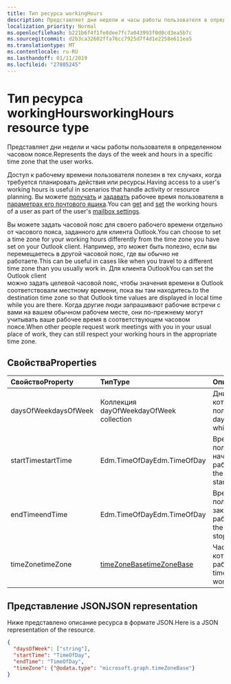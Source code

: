 ```yaml
---
title: Тип ресурса workingHours
description: Представляет дни недели и часы работы пользователя в определенном часовом поясе.
localization_priority: Normal
ms.openlocfilehash: b221b6f4f1fe8dee7fc7a043993f0d0cd3ea5b7c
ms.sourcegitcommit: d2b3ca32602ffa76cc7925d7f4d1e2258e611ea5
ms.translationtype: MT
ms.contentlocale: ru-RU
ms.lasthandoff: 01/11/2019
ms.locfileid: "27805245"
---
```

# <a name="workinghours-resource-type"></a><span data-ttu-id="5aae7-103">Тип ресурса workingHours</span><span class="sxs-lookup"><span data-stu-id="5aae7-103">workingHours resource type</span></span>

<span data-ttu-id="5aae7-104">Представляет дни недели и часы работы пользователя в определенном часовом поясе.</span><span class="sxs-lookup"><span data-stu-id="5aae7-104">Represents the days of the week and hours in a specific time zone that the user works.</span></span>

<span data-ttu-id="5aae7-105">Доступ к рабочему времени пользователя полезен в тех случаях, когда требуется планировать действия или ресурсы.</span><span class="sxs-lookup"><span data-stu-id="5aae7-105">Having access to a user's working hours is useful in scenarios that handle activity or resource planning.</span></span> <span data-ttu-id="5aae7-106">Вы можете [получать](../api/user-get-mailboxsettings.md#request-3) и [задавать](../api/user-update-mailboxsettings.md#request-2) рабочее время пользователя в [параметрах его почтового ящика](mailboxsettings.md).</span><span class="sxs-lookup"><span data-stu-id="5aae7-106">You can [get](../api/user-get-mailboxsettings.md#request-3) and [set](../api/user-update-mailboxsettings.md#request-2) the working hours of a user as part of the user's [mailbox settings](mailboxsettings.md).</span></span> 

<span data-ttu-id="5aae7-107">Вы можете задать часовой пояс для своего рабочего времени отдельно от часового пояса, заданного для клиента Outlook.</span><span class="sxs-lookup"><span data-stu-id="5aae7-107">You can choose to set a time zone for your working hours differently from the time zone you have set on your Outlook client.</span></span> <span data-ttu-id="5aae7-108">Например, это может быть полезно, если вы перемещаетесь в другой часовой пояс, где вы обычно не работаете.</span><span class="sxs-lookup"><span data-stu-id="5aae7-108">This can be useful in cases like when you travel to a different time zone than you usually work in.</span></span> <span data-ttu-id="5aae7-109">Для клиента Outlook</span><span class="sxs-lookup"><span data-stu-id="5aae7-109">You can set the Outlook client</span></span>  
<span data-ttu-id="5aae7-110">можно задать целевой часовой пояс, чтобы значения времени в Outlook соответствовали местному времени, пока вы там находитесь.</span><span class="sxs-lookup"><span data-stu-id="5aae7-110">to the destination time zone so that Outlook time values are displayed in local time while you are there.</span></span>
<span data-ttu-id="5aae7-111">Когда другие люди запрашивают рабочие встречи с вами на вашем обычном рабочем месте, они по-прежнему могут учитывать ваше рабочее время в соответствующем часовом поясе.</span><span class="sxs-lookup"><span data-stu-id="5aae7-111">When other people request work meetings with you in your usual place of work, they can still respect your working hours in the appropriate time zone.</span></span>


## <a name="properties"></a><span data-ttu-id="5aae7-112">Свойства</span><span class="sxs-lookup"><span data-stu-id="5aae7-112">Properties</span></span>
| <span data-ttu-id="5aae7-113">Свойство</span><span class="sxs-lookup"><span data-stu-id="5aae7-113">Property</span></span>     | <span data-ttu-id="5aae7-114">Тип</span><span class="sxs-lookup"><span data-stu-id="5aae7-114">Type</span></span>   |<span data-ttu-id="5aae7-115">Описание</span><span class="sxs-lookup"><span data-stu-id="5aae7-115">Description</span></span>|
|:---------------|:--------|:----------|
| <span data-ttu-id="5aae7-116">daysOfWeek</span><span class="sxs-lookup"><span data-stu-id="5aae7-116">daysOfWeek</span></span> | <span data-ttu-id="5aae7-117">Коллекция dayOfWeek</span><span class="sxs-lookup"><span data-stu-id="5aae7-117">dayOfWeek collection</span></span> | <span data-ttu-id="5aae7-118">Дни недели, в которые работает пользователь.</span><span class="sxs-lookup"><span data-stu-id="5aae7-118">The days of the week on which the user works.</span></span> |
| <span data-ttu-id="5aae7-119">startTime</span><span class="sxs-lookup"><span data-stu-id="5aae7-119">startTime</span></span> | <span data-ttu-id="5aae7-120">Edm.TimeOfDay</span><span class="sxs-lookup"><span data-stu-id="5aae7-120">Edm.TimeOfDay</span></span> | <span data-ttu-id="5aae7-121">Время дня, в которое пользователь начинает работать.</span><span class="sxs-lookup"><span data-stu-id="5aae7-121">The time of the day that the user starts working.</span></span> |
| <span data-ttu-id="5aae7-122">endTime</span><span class="sxs-lookup"><span data-stu-id="5aae7-122">endTime</span></span> | <span data-ttu-id="5aae7-123">Edm.TimeOfDay</span><span class="sxs-lookup"><span data-stu-id="5aae7-123">Edm.TimeOfDay</span></span> | <span data-ttu-id="5aae7-124">Время дня, в которое пользователь заканчивает работать.</span><span class="sxs-lookup"><span data-stu-id="5aae7-124">The time of the day that the user stops working.</span></span> |
| <span data-ttu-id="5aae7-125">timeZone</span><span class="sxs-lookup"><span data-stu-id="5aae7-125">timeZone</span></span> | [<span data-ttu-id="5aae7-126">timeZoneBase</span><span class="sxs-lookup"><span data-stu-id="5aae7-126">timeZoneBase</span></span>](timezonebase.md) | <span data-ttu-id="5aae7-127">Часовой пояс, к которому относится рабочее время.</span><span class="sxs-lookup"><span data-stu-id="5aae7-127">The time zone to which the working hours apply.</span></span> |

## <a name="json-representation"></a><span data-ttu-id="5aae7-128">Представление JSON</span><span class="sxs-lookup"><span data-stu-id="5aae7-128">JSON representation</span></span>

<span data-ttu-id="5aae7-129">Ниже представлено описание ресурса в формате JSON.</span><span class="sxs-lookup"><span data-stu-id="5aae7-129">Here is a JSON representation of the resource.</span></span>

<!-- {
  "blockType": "resource",
  "optionalProperties": [

  ],
  "@odata.type": "microsoft.graph.workingHours"
}-->

```json
{
  "daysOfWeek": ["string"],
  "startTime": "TimeOfDay",
  "endTime": "TimeOfDay",
  "timeZone": {"@odata.type": "microsoft.graph.timeZoneBase"}
}

```

<!-- uuid: 8fcb5dbc-d5aa-4681-8e31-b001d5168d79
2015-10-25 14:57:30 UTC -->
<!-- {
  "type": "#page.annotation",
  "description": "workingHours resource",
  "keywords": "",
  "section": "documentation",
  "suppressions": [
    "Warning: /api-reference/v1.0/resources/workinghours.md/microsoft.graph.workingHours/daysOfWeek:
      Inconsistent types between parameter (String) and table (Object)"
  ],
  "tocPath": ""
}-->
